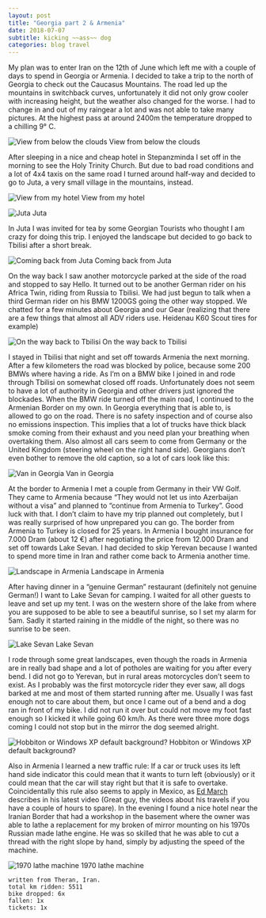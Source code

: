 ```yaml
--- 
layout: post 
title: "Georgia part 2 & Armenia"
date: 2018-07-07
subtitle: kicking ~~ass~~ dog
categories: blog travel
---
```


My plan was to enter Iran on the 12th of June which left me with a couple of days to spend in Georgia or Armenia. I decided to take a trip to the north of Georgia to check out the Caucasus Mountains. The road led up the mountains in switchback curves, unfortunately it did not only grow cooler with increasing height, but the weather also changed for the worse. I had to change in and out of my raingear a lot and was not able to take many pictures. At the highest pass at around 2400m the temperature dropped to a chilling 9° C.

![View from below the clouds][img1]
View from below the clouds

After sleeping in a nice and cheap hotel in Stepanzminda I set off in the morning to see the Holy Trinity Church. But due to bad road conditions and a lot of 4x4 taxis on the same road I turned around half-way and decided to go to Juta, a very small village in the mountains, instead.

![View from my hotel][img2]
View from my hotel

![Juta][img3]
Juta

In Juta I was invited for tea by some Georgian Tourists who thought I am crazy for doing this trip. I enjoyed the landscape but decided to go back to Tbilisi after a short break.

![Coming back from Juta][img4]
Coming back from Juta

On the way back I saw another motorcycle parked at the side of the road and stopped to say Hello. It turned out to be another German rider on his Africa Twin, riding from Russia to Tbilisi. We had just begun to talk when a third German rider on his BMW 1200GS going the other way stopped. We chatted for a few minutes about Georgia and our Gear (realizing that there are a few things that almost all ADV riders use. Heidenau K60 Scout tires for example)

![On the way back to Tbilisi][img5]
On the way back to Tbilisi

I stayed in Tbilisi that night and set off towards Armenia the next morning. After a few kilometers the road was blocked by police, because some 200 BMWs where having a ride. As I’m on a BMW bike I joined in and rode through Tbilisi on somewhat closed off roads. Unfortunately does not seem to have a lot of authority in Georgia and other drivers just ignored the blockades. When the BMW ride turned off the main road, I continued to the Armenian Border on my own.
In Georgia everything that is able to, is allowed to go on the road. There is no safety inspection and of course also no emissions inspection. This implies that a lot of trucks have thick black smoke coming from their exhaust and you need plan your breathing when overtaking them. Also almost all cars seem to come from Germany or the United Kingdom (steering wheel on the right hand side). Georgians don’t even bother to remove the old caption, so a lot of cars look like this:

![Van in Georgia][img6]
Van in Georgia

At the border to Armenia I met a couple from Germany in their VW Golf. They came to Armenia because “They would not let us into Azerbaijan without a visa” and planned to “continue from Armenia to Turkey”. Good luck with that. I don’t claim to have my trip planned out completely, but I was really surprised of how unprepared you can go. The border from Armenia to Turkey is closed for 25 years.
In Armenia I bought insurance for 7.000 Dram (about 12 €) after negotiating the price from 12.000 Dram and set off towards Lake Sevan. I had decided to skip Yerevan because I wanted to spend more time in Iran and rather come back to Armenia another time.

![Landscape in Armenia][img7]
Landscape in Armenia

After having dinner in a “genuine German” restaurant (definitely not genuine German!) I want to Lake Sevan for camping. I waited for all other guests to leave and set up my tent. I was on the western shore of the lake from where you are supposed to be able to see a beautiful sunrise, so I set my alarm for 5am. Sadly it started raining in the middle of the night, so there was no sunrise to be seen.

![Lake Sevan][img8]
Lake Sevan

I rode through some great landscapes, even though the roads in Armenia are in really bad shape and a lot of potholes are waiting for you after every bend. I did not go to Yerevan, but in rural areas motorcycles don’t seem to exist. As I probably was the first motorcycle rider they ever saw, all dogs barked at me and most of them started running after me. Usually I was fast enough not to care about them, but once I came out of a bend and a dog ran in front of my bike. I did not run it over but could not move my foot fast enough so I kicked it while going 60 km/h. As there were three more dogs coming I could not stop but in the mirror the dog seemed alright.

![Hobbiton or Windows XP default background?][img9]
Hobbiton or Windows XP default background?

Also in Armenia I learned a new traffic rule: If a car or truck uses its left hand side indicator this could mean that it wants to turn left (obviously) or it could mean that the car will stay right but that it is safe to overtake. Coincidentally this rule also seems to apply in Mexico, as [Ed March](https://www.youtube.com/user/c90adventures) describes in his latest video (Great guy, the videos about his travels if you have a couple of hours to spare).
In the evening I found a nice hotel near the Iranian Border that had a workshop in the basement where the owner was able to lathe a replacement for my broken of mirror mounting on his 1970s Russian made lathe engine. He was so skilled that he was able to cut a thread with the right slope by hand, simply by adjusting the speed of the machine.

![1970 lathe machine][img10]
1970 lathe machine


```
written from Theran, Iran.
total km ridden: 5511
bike dropped: 6x
fallen: 1x
tickets: 1x
```

[img1]: /img/20180707-georgia2-01.jpg "View from below the clouds"
[img2]: /img/20180707-georgia2-02.jpg "View from my hotel"
[img3]: /img/20180707-georgia2-03.jpg "Juta"
[img4]: /img/20180707-georgia2-04.jpg "Coming back from Juta"
[img5]: /img/20180707-georgia2-05.jpg "On the way back to Tbilisi"
[img6]: /img/20180707-georgia2-06.jpg "Van in Georgia"
[img7]: /img/20180707-georgia2-07.jpg "Landscape in Armenia"
[img8]: /img/20180707-georgia2-08.jpg "Lake Sevan"
[img9]: /img/20180707-georgia2-09.jpg "Hobbiton or Windows XP default background?"
[img10]: /img/20180707-georgia2-10.jpg "1970 lathe machine"
